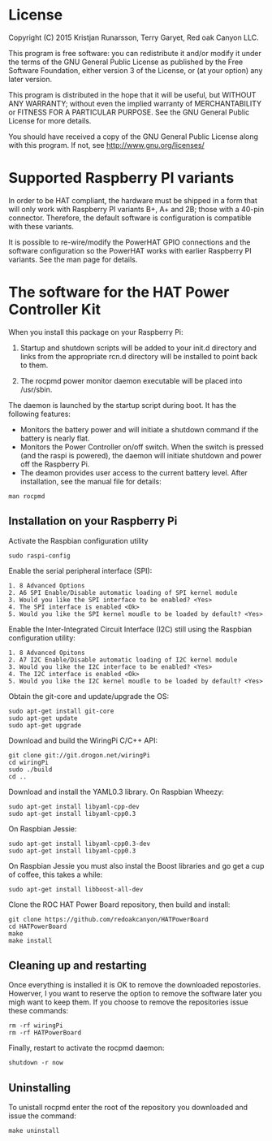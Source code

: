 
License
=======
Copyright (C) 2015  Kristjan Runarsson, Terry Garyet, Red oak Canyon LLC.

This program is free software: you can redistribute it and/or modify
it under the terms of the GNU General Public License as published by
the Free Software Foundation, either version 3 of the License, or
(at your option) any later version.

This program is distributed in the hope that it will be useful,
but WITHOUT ANY WARRANTY; without even the implied warranty of
MERCHANTABILITY or FITNESS FOR A PARTICULAR PURPOSE.  See the
GNU General Public License for more details.

You should have received a copy of the GNU General Public License
along with this program.  If not, see <http://www.gnu.org/licenses/>

Supported Raspberry PI variants
===============================
In order to be HAT compliant, the hardware must be shipped in a form that will only work with 
Raspberry PI variants B+, A+ and 2B; those with a 40-pin connector.  Therefore, the default software is 
configuration is compatible with these variants.  

It is possible to re-wire/modify the PowerHAT GPIO connections and the software configuration so the PowerHAT works with earlier Raspberry PI variants.   See the man page for details.

The software for the HAT Power Controller Kit
=============================================
When you install this package on your Raspberry Pi: 

1. Startup and shutdown scripts will be added to your init.d directory and links
   from the appropriate rcn.d directory will be installed to point back to them.

2. The rocpmd power monitor daemon executable will be placed into /usr/sbin.

The daemon is launched by the startup script during boot.  It has the following
features:

* Monitors the battery power and will initiate a shutdown command if the 
  battery is nearly flat.  
* Monitors the Power Controller on/off switch. When the switch is pressed 
  (and the raspi is powered), the daemon will initiate shutdown and power off 
  the Raspberry Pi.
* The deamon provides user access to the current battery level.  After 
  installation, see the manual file for details:

```
man rocpmd 
```

Installation on your Raspberry Pi
---------------------------------
Activate the Raspbian configuration utility
```
sudo raspi-config
```
Enable the serial peripheral interface (SPI):

	1. 8 Advanced Options
	2. A6 SPI Enable/Disable automatic loading of SPI kernel module
	3. Would you like the SPI interface to be enabled? <Yes>
	4. The SPI interface is enabled <Ok>
	5. Would you like the SPI kernel moudle to be loaded by default? <Yes>

Enable the Inter-Integrated Circuit Interface (I2C) still using the Raspbian configuration utility:

	1. 8 Advanced Opitons
	2. A7 I2C Enable/Disable automatic loading of I2C kernel module
	3. Would you like the I2C interface to be enabled? <Yes>
	4. The I2C interface is enabled <Ok>
	5. Would you like the I2C kernel moudle to be loaded by default? <Yes>

Obtain the git-core and update/upgrade the OS:
```
sudo apt-get install git-core
sudo apt-get update
sudo apt-get upgrade
```

Download and build the WiringPi C/C++ API:
```
git clone git://git.drogon.net/wiringPi
cd wiringPi
sudo ./build
cd ..
```

Download and install the YAML0.3 library. On Raspbian Wheezy:
```
sudo apt-get install libyaml-cpp-dev
sudo apt-get install libyaml-cpp0.3
```
On Raspbian Jessie:
```
sudo apt-get install libyaml-cpp0.3-dev
sudo apt-get install libyaml-cpp0.3
```

On Raspbian Jessie you must also instal the Boost libraries and go 
get a cup of coffee, this takes a while:
```
sudo apt-get install libboost-all-dev
```
Clone the ROC HAT Power Board repository, then build and install:
```
git clone https://github.com/redoakcanyon/HATPowerBoard
cd HATPowerBoard
make
make install
```

Cleaning up and restarting
--------------------------
Once everything is installed it is OK to remove the downloaded repostories. 
Howerver, I you want to reserve the option to remove the software later 
you migh want to keep them. If you choose to remove the repositories
issue these commands:
```
rm -rf wiringPi
rm -rf HATPowerBoard
```

Finally, restart to activate the rocpmd daemon:
```
shutdown -r now
```
Uninstalling
------------
To unistall rocpmd enter the root of the repository you downloaded and 
issue the command:
```
make uninstall
```
